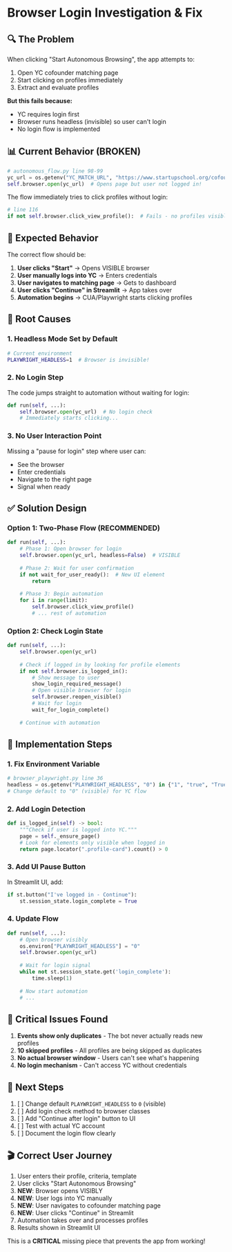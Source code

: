 # Browser Login Investigation & Fix

## 🔍 The Problem

When clicking "Start Autonomous Browsing", the app attempts to:
1. Open YC cofounder matching page
2. Start clicking on profiles immediately
3. Extract and evaluate profiles

**But this fails because:**
- YC requires login first
- Browser runs headless (invisible) so user can't login
- No login flow is implemented

## 📊 Current Behavior (BROKEN)

```python
# autonomous_flow.py line 98-99
yc_url = os.getenv("YC_MATCH_URL", "https://www.startupschool.org/cofounder-matching")
self.browser.open(yc_url)  # Opens page but user not logged in!
```

The flow immediately tries to click profiles without login:
```python
# line 116
if not self.browser.click_view_profile():  # Fails - no profiles visible without login
```

## 🎯 Expected Behavior

The correct flow should be:

1. **User clicks "Start"** → Opens VISIBLE browser
2. **User manually logs into YC** → Enters credentials
3. **User navigates to matching page** → Gets to dashboard
4. **User clicks "Continue" in Streamlit** → App takes over
5. **Automation begins** → CUA/Playwright starts clicking profiles

## 🐛 Root Causes

### 1. Headless Mode Set by Default
```bash
# Current environment
PLAYWRIGHT_HEADLESS=1  # Browser is invisible!
```

### 2. No Login Step
The code jumps straight to automation without waiting for login:
```python
def run(self, ...):
    self.browser.open(yc_url)  # No login check
    # Immediately starts clicking...
```

### 3. No User Interaction Point
Missing a "pause for login" step where user can:
- See the browser
- Enter credentials  
- Navigate to the right page
- Signal when ready

## ✅ Solution Design

### Option 1: Two-Phase Flow (RECOMMENDED)
```python
def run(self, ...):
    # Phase 1: Open browser for login
    self.browser.open(yc_url, headless=False)  # VISIBLE
    
    # Phase 2: Wait for user confirmation
    if not wait_for_user_ready():  # New UI element
        return
    
    # Phase 3: Begin automation
    for i in range(limit):
        self.browser.click_view_profile()
        # ... rest of automation
```

### Option 2: Check Login State
```python
def run(self, ...):
    self.browser.open(yc_url)
    
    # Check if logged in by looking for profile elements
    if not self.browser.is_logged_in():
        # Show message to user
        show_login_required_message()
        # Open visible browser for login
        self.browser.reopen_visible()
        # Wait for login
        wait_for_login_complete()
    
    # Continue with automation
```

## 🔧 Implementation Steps

### 1. Fix Environment Variable
```python
# browser_playwright.py line 36
headless = os.getenv("PLAYWRIGHT_HEADLESS", "0") in {"1", "true", "True"}
# Change default to "0" (visible) for YC flow
```

### 2. Add Login Detection
```python
def is_logged_in(self) -> bool:
    """Check if user is logged into YC."""
    page = self._ensure_page()
    # Look for elements only visible when logged in
    return page.locator(".profile-card").count() > 0
```

### 3. Add UI Pause Button
In Streamlit UI, add:
```python
if st.button("I've logged in - Continue"):
    st.session_state.login_complete = True
```

### 4. Update Flow
```python
def run(self, ...):
    # Open browser visibly
    os.environ["PLAYWRIGHT_HEADLESS"] = "0"
    self.browser.open(yc_url)
    
    # Wait for login signal
    while not st.session_state.get('login_complete'):
        time.sleep(1)
    
    # Now start automation
    # ...
```

## 🚨 Critical Issues Found

1. **Events show only duplicates** - The bot never actually reads new profiles
2. **10 skipped profiles** - All profiles are being skipped as duplicates
3. **No actual browser window** - Users can't see what's happening
4. **No login mechanism** - Can't access YC without credentials

## 📝 Next Steps

1. [ ] Change default `PLAYWRIGHT_HEADLESS` to `0` (visible)
2. [ ] Add login check method to browser classes
3. [ ] Add "Continue after login" button to UI
4. [ ] Test with actual YC account
5. [ ] Document the login flow clearly

## 🎬 Correct User Journey

1. User enters their profile, criteria, template
2. User clicks "Start Autonomous Browsing"
3. **NEW**: Browser opens VISIBLY
4. **NEW**: User logs into YC manually
5. **NEW**: User navigates to cofounder matching page
6. **NEW**: User clicks "Continue" in Streamlit
7. Automation takes over and processes profiles
8. Results shown in Streamlit UI

This is a **CRITICAL** missing piece that prevents the app from working!
